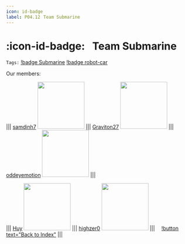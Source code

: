 ```yaml
---
icon: id-badge
label: P04.12⠀Team Submarine
---
```

# :icon-id-badge:⠀Team Submarine
`Tags:` [!badge Submarine](/projects/P04-submarine.md) [!badge robot-car]()

Our members:

||| [samdinh7](https://github.com/samdinh7)
<a title="" href="https://github.com/samdinh7"><img width="128" src="https://avatars.githubusercontent.com/u/128203017?v=4"></a>
||| [Graviton27](https://github.com/Graviton27)
<a title="" href="https://github.com/Graviton27"><img width="128" src="https://avatars.githubusercontent.com/u/128017090?v=4"></a>
||| [oddeyemotion](https://github.com/oddeyemotion)
<a title="" href="https://github.com/oddeyemotion"><img width="128" src="https://avatars.githubusercontent.com/u/53541271?v=4"></a>
|||

||| [Huy](https://github.com/Huydeptraibodoi)
<a title="" href="https://github.com/Huydeptraibodoi"><img width="128" src="https://avatars.githubusercontent.com/u/128045931?v=4"></a>
||| [highzer0](https://github.com/highzer0)
<a title="" href="https://github.com/highzer0"><img width="128" src="https://avatars.githubusercontent.com/u/128067323?v=4"></a>
||| *⠀*
[!button text="Back to Index"](/projects/P04-submarine/P04-10-19-about-the-project/P04-10-index.md)
|||

